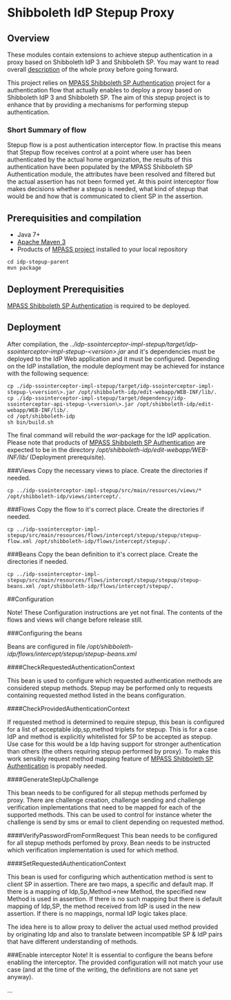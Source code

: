 # Shibboleth IdP Stepup Proxy

## Overview
These modules contain extensions to achieve stepup authentication in a proxy based on Shibboleth IdP 3 and Shibboleth SP. You may want to read overall [description](https://confluence.csc.fi/display/HAKA/Description+of+SAML2+Proxy+capable+of+elevating+authentication) of the whole proxy before going forward.

This project relies on [MPASS Shibboleth SP Authentication](https://github.com/Digipalvelutehdas/MPASS-proxy/tree/master/idp-authn-impl-shibsp) project for a authentication flow that actually enables to deploy a proxy based on Shibboleth IdP 3 and Shibboleth SP. The aim of this stepup project is to enhance that by providing a mechanisms for performing stepup authentication.

### Short Summary of flow
Stepup flow is a post authentication interceptor flow. In practise this means that Stepup flow receives control at a point where user has been  authenticated by the actual home organization, the results of this authentication have been populated by the MPASS Shibboleth SP Authentication module, the attributes have been resolved and filtered but the actual assertion has not been formed yet. At this point interceptor flow makes decisions whether a stepup is needed, what kind of stepup that would be and how that is communicated to client SP in the assertion.

## Prerequisities and compilation

- Java 7+
- [Apache Maven 3](https://maven.apache.org/)
- Products of [MPASS project](https://github.com/Digipalvelutehdas/MPASS-proxy/tree/master/idp-mpass-parent) installed to  your local repository

```
cd idp-stepup-parent
mvn package
```


## Deployment Prerequisities
[MPASS Shibboleth SP Authentication](https://github.com/Digipalvelutehdas/MPASS-proxy/tree/master/idp-authn-impl-shibsp) is required to be deployed.

## Deployment
After compilation, the _../idp-ssointerceptor-impl-stepup/target/idp-ssointerceptor-impl-stepup-\<version\>.jar_  and it's dependencies must be deployed to the IdP Web application and it must be configured. Depending on the IdP installation, the module deployment may be achieved for instance with the following sequence:

```
cp ./idp-ssointerceptor-impl-stepup/target/idp-ssointerceptor-impl-stepup-\<version\>.jar /opt/shibboleth-idp/edit-webapp/WEB-INF/lib/.
cp ./idp-ssointerceptor-impl-stepup/target/dependency/idp-ssointerceptor-api-stepup-\<version\>.jar /opt/shibboleth-idp/edit-webapp/WEB-INF/lib/.
cd /opt/shibboleth-idp
sh bin/build.sh
```

The final command will rebuild the _war_-package for the IdP application. Please note that products of [MPASS Shibboleth SP Authentication](https://github.com/Digipalvelutehdas/MPASS-proxy/tree/master/idp-authn-impl-shibsp) are expected to be in the directory _/opt/shibboleth-idp/edit-webapp/WEB-INF/lib/_ (Deployment prerequisite).

###Views
Copy the necessary views to place. Create the directories if needed. 

```
cp ../idp-ssointerceptor-impl-stepup/src/main/resources/views/* /opt/shibboleth-idp/views/intercept/.
```
###Flows
Copy the flow to it's correct place. Create the directories if needed.
```
cp ../idp-ssointerceptor-impl-stepup/src/main/resources/flows/intercept/stepup/stepup/stepup-flow.xml /opt/shibboleth-idp/flows/intercept/stepup/.
```

###Beans
Copy the bean definition to it's correct place. Create the directories if needed.
```
cp ../idp-ssointerceptor-impl-stepup/src/main/resources/flows/intercept/stepup/stepup/stepup-beans.xml /opt/shibboleth-idp/flows/intercept/stepup/.
```


##Configuration 

Note! These Configuration instructions are yet not final. The contents of the flows and views will change before release still. 

###Configuring the beans

Beans are configured in file _/opt/shibboleth-idp/flows/intercept/stepup/stepup-beans.xml_

####CheckRequestedAuthenticationContext

This bean is used to configure which requested authentication methods are considered stepup methods. Stepup may be performed only to requests containing requested method listed in the beans configuration.

####CheckProvidedAuthenticationContext

If requested method is determined to require stepup, this bean is configured for a list of acceptable idp,sp,method triplets for stepup. This is for a case IdP and method is explicitly whitelisted for SP to be accepted as stepup. Use case for this would be a Idp having support for stronger authentication than others (the others requiring stepup performed by proxy). To make this work sensibly request method mapping feature of [MPASS Shibboleth SP Authentication](https://github.com/Digipalvelutehdas/MPASS-proxy/tree/master/idp-authn-impl-shibsp) is propably needed. 

####GenerateStepUpChallenge

This bean needs to be configured for all stepup methods perfomed by proxy. There are challenge creation, challenge sending and challenge verification implementations that need to be mapped for each of the supported methods. This can be used to control for instance wheter the challenge is send by sms or email to client depending on requested method.

####VerifyPasswordFromFormRequest
This bean needs to be configured for all stepup methods perfomed by proxy. Bean needs to be instructed which verification implementation is used for which method.


####SetRequestedAuthenticationContext

This bean is used for configuring which authentication method is sent to client SP in assertion. There are two maps, a specific and default map.
If there is a mapping of Idp,Sp,Method->new Method, the specified new Method is used in assertion. If there is no such mapping but there is default
mapping of Idp,SP, the method received from IdP is used in the new assertion. If there is no mappings, normal IdP logic takes place.

The idea here is to allow proxy to deliver the actual used method provided by originating Idp and also to translate between incompatible SP & IdP pairs that have different understanding of methods.

###Enable interceptor
Note! It is essential to configure the beans before enabling the interceptor. The provided configuration will not match your use case (and at the time of the writing, the definitions are not sane yet anyway).

...